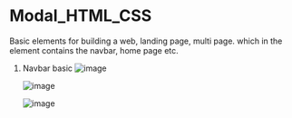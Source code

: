 # Modal_HTML_CSS
Basic elements for building a web, landing page, multi page. which in the element contains the navbar, home page etc.
1. Navbar basic
   ![image](https://github.com/WellkitDev/Modal_HTML_CSS/assets/82035540/e66104ba-fb6f-4bc5-baa8-d9ca337a9c6d)


   ![image](https://github.com/WellkitDev/Modal_HTML_CSS/assets/82035540/bad71bde-c702-4965-8df0-7c04ced10a51)


   ![image](https://github.com/WellkitDev/Modal_HTML_CSS/assets/82035540/ff535552-46d4-4ab2-84a1-3614e8a16565)


